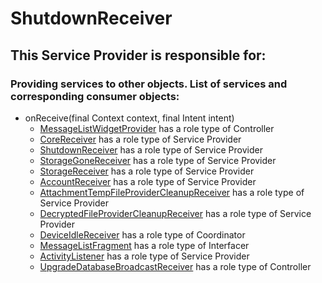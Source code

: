 # ShutdownReceiver
## This Service Provider is responsible for:
### Providing services to other objects. List of services and corresponding consumer objects: 
* onReceive(final Context context, final Intent intent)
	* [MessageListWidgetProvider](../Controllers/MessageListWidgetProvider.md) has a role type of Controller
	* [CoreReceiver](../ServiceProviders/CoreReceiver.md) has a role type of Service Provider
	* [ShutdownReceiver](../ServiceProviders/ShutdownReceiver.md) has a role type of Service Provider
	* [StorageGoneReceiver](../ServiceProviders/StorageGoneReceiver.md) has a role type of Service Provider
	* [StorageReceiver](../ServiceProviders/StorageReceiver.md) has a role type of Service Provider
	* [AccountReceiver](../ServiceProviders/AccountReceiver.md) has a role type of Service Provider
	* [AttachmentTempFileProviderCleanupReceiver](../ServiceProviders/AttachmentTempFileProviderCleanupReceiver.md) has a role type of Service Provider
	* [DecryptedFileProviderCleanupReceiver](../ServiceProviders/DecryptedFileProviderCleanupReceiver.md) has a role type of Service Provider
	* [DeviceIdleReceiver](../Coordinators/DeviceIdleReceiver.md) has a role type of Coordinator
	* [MessageListFragment](../Interfacers/MessageListFragment.md) has a role type of Interfacer
	* [ActivityListener](../ServiceProviders/ActivityListener.md) has a role type of Service Provider
	* [UpgradeDatabaseBroadcastReceiver](../Controllers/UpgradeDatabaseBroadcastReceiver.md) has a role type of Controller
